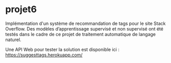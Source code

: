 # projet6

Implémentation d'un système de recommandation de tags pour le site Stack Overflow. 
Des modèles d’apprentissage supervisé et non supervisé ont été testés dans le cadre de ce projet de traitement automatique de langage naturel.

Une API Web pour tester la solution est disponible ici : https://suggesttags.herokuapp.com/
